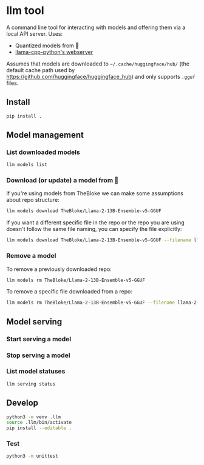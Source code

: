 # llm tool

A command line tool for interacting with models and offering them via a local API
server. Uses:
* Quantized models from 🤗
* [llama-cpp-python's webserver](https://github.com/abetlen/llama-cpp-python#web-server)

Assumes that models are downloaded to `~/.cache/huggingface/hub/` (the default cache path
used by https://github.com/huggingface/huggingface_hub) and only supports `.gguf` files.

## Install

```bash
pip install .
```

## Model management

### List downloaded models

```bash
llm models list
```

### Download (or update) a model from 🤗

If you're using models from TheBloke we can make some assumptions about repo
structure:

```bash
llm models download TheBloke/Llama-2-13B-Ensemble-v5-GGUF
```

If you want a different specific file in the repo or the repo you are using
doesn't follow the same file naming, you can specify the file explicitly:

```bash
llm models download TheBloke/Llama-2-13B-Ensemble-v5-GGUF --filename llama-2-13b-ensemble-v5.Q4_K_S.gguf
```

### Remove a model

To remove a previously downloaded repo:

```bash
llm models rm TheBloke/Llama-2-13B-Ensemble-v5-GGUF
```

To remove a specific file downloaded from a repo:

```bash
llm models rm TheBloke/Llama-2-13B-Ensemble-v5-GGUF --filename llama-2-13b-ensemble-v5.Q4_K_S.gguf
```

## Model serving

### Start serving a model

### Stop serving a model

### List model statuses

```bash
llm serving status
```

## Develop

```bash
python3 -m venv .llm
source .llm/bin/activate
pip install --editable .
```

### Test

```bash
python3 -m unittest
```